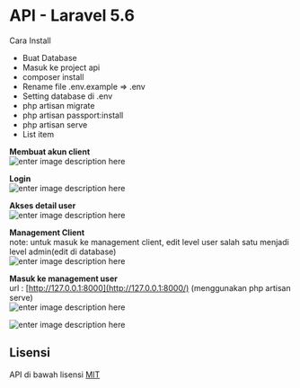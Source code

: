 # API - Laravel 5.6

Cara Install

-   Buat Database
-   Masuk ke project api
-   composer install
-   Rename file .env.example => .env
-   Setting database di .env
-   php artisan migrate
-   php artisan passport:install
-   php artisan serve
-   List item

**Membuat akun client**  
![enter image description here](https://lh3.googleusercontent.com/axTDnQHjhbrYxZRFkvxVNIvumgWZT5Vxrzyn2HYNi5KgEsvbn7ErKh_IR-f39GjPjbPd66wenj2W)

**Login**  
![enter image description here](https://lh3.googleusercontent.com/MCzZjbhUMNyEV5PeGzrRUeG2xBqEUGwUDFQ4LeZjMm84GFbDYavU1-XnD7Lv4ysdgDykOW4F_oYn)

**Akses detail user**  
![enter image description here](https://lh3.googleusercontent.com/F_R0ZCAHO9JdDAAh8XRgRbP6yQHmDLoT4Amu9l2fkLjz9qWX37QhtTM9q0pAZRF71OrQf-d1yDxD)

**Management Client**  
note: untuk masuk ke management client, edit level user salah satu menjadi level admin(edit di database)  
![enter image description here](https://lh3.googleusercontent.com/g3tiTiO9n4zIjyetQz2zpidO7X-1YuWjAAJ7bTEBTSMs-rWKY4k3qVaHL_xuK9l2nKPnHta7ZOip)

**Masuk ke management user**  
url :  [http://127.0.0.1:8000](http://127.0.0.1:8000/)  (menggunakan php artisan serve)  
![enter image description here](https://lh3.googleusercontent.com/OFMHtE7qlBWQiBJDVp9vjJshzwvyvi6GIyDqJu-TmqMDxSJH_u7ysXO-cVqiVz4KMLVs86RxWqmo)

![enter image description here](https://lh3.googleusercontent.com/m-2yYU0P2CEui_XlL2ZXwrRoxRfj_BaJYdxydU7ip_WXN4QwebupHWo_t49HthbPGLaNvMVtxlHD)

## Lisensi

API di bawah lisensi  [MIT](https://github.com/zainstar/api/blob/master/LICENSE)
